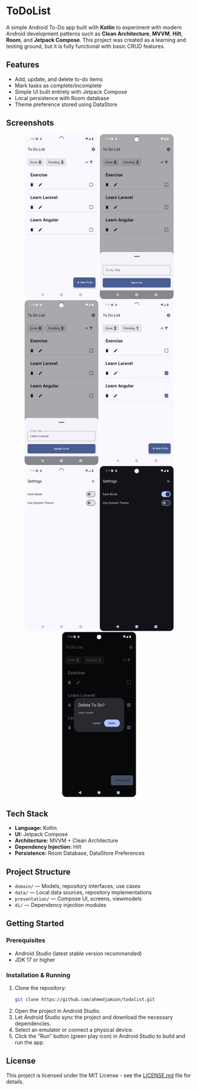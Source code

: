# ToDoList

A simple Android To-Do app built with **Kotlin** to experiment with modern Android development
patterns such as **Clean Architecture**, **MVVM**, **Hilt**, **Room**, and **Jetpack Compose**.
This project was created as a learning and testing ground, but it is fully functional with basic
CRUD features.

## Features

- Add, update, and delete to-do items
- Mark tasks as complete/incomplete
- Simple UI built entirely with Jetpack Compose
- Local persistence with Room database
- Theme preference stored using DataStore

## Screenshots

<p style="text-align: center;">
  <img src="screenshots/ToDoList1.png" alt="App Screenshot 1" style="width: 200px"/>
  <img src="screenshots/ToDoList2.png" alt="App Screenshot 2" style="width: 200px"/>
  <img src="screenshots/ToDoList3.png" alt="App Screenshot 3" style="width: 200px"/>
  <img src="screenshots/ToDoList4.png" alt="App Screenshot 4" style="width: 200px"/>
  <img src="screenshots/ToDoList5.png" alt="App Screenshot 5" style="width: 200px"/>
  <img src="screenshots/ToDoList6.png" alt="App Screenshot 6" style="width: 200px"/>
  <img src="screenshots/ToDoList7.png" alt="App Screenshot 7" style="width: 200px"/>
</p>

## Tech Stack

- **Language:** Kotlin
- **UI:** Jetpack Compose
- **Architecture:** MVVM + Clean Architecture
- **Dependency Injection:** Hilt
- **Persistence:** Room Database, DataStore Preferences

## Project Structure

- `domain/` — Models, repository interfaces, use cases
- `data/` — Local data sources, repository implementations
- `presentation/` — Compose UI, screens, viewmodels
- `di/` — Dependency injection modules

## Getting Started

### Prerequisites

- Android Studio (latest stable version recommended)
- JDK 17 or higher

### Installation & Running

1. Clone the repository:
   ```bash
   git clone https://github.com/ahmedjamion/todolist.git
   ```
2. Open the project in Android Studio.
3. Let Android Studio sync the project and download the necessary dependencies.
4. Select an emulator or connect a physical device.
5. Click the "Run" button (green play icon) in Android Studio to build and run the app.

## License

This project is licensed under the MIT License - see the [LICENSE.md](LICENSE.md) file for details.
